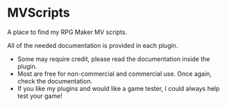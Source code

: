 # MVScripts
A place to find my RPG Maker MV scripts.

All of the needed documentation is provided in each plugin.

- Some may require credit, please read the documentation inside the plugin.
- Most are free for non-commercial and commercial use. Once again, check the documentation.
- If you like my plugins and would like a game tester, I could always help test your game!
